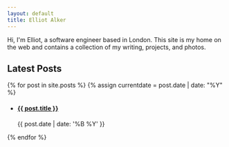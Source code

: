 ```yaml
---
layout: default
title: Elliot Alker
---
```


<div class="container">
  <div class="mx-l">
    Hi, I'm Elliot, a software engineer based in London. This site is my home on the web and contains a collection of my writing, projects, and photos.
  </div>
</div>



<div class="container">
<h2>Latest Posts</h2>
{% for post in site.posts %}
  {% assign currentdate = post.date | date: "%Y" %}
    <ul>
        <li>
          <h4><a href="{{ post.url }}">{{ post.title }}</a></h4>
          <p>{{ post.date | date: '%B %Y' }}</p>
        </li>
    </ul>
{% endfor %}
</div>